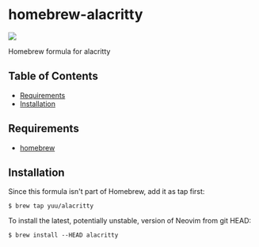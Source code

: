 # homebrew-alacritty
[![](https://img.shields.io/badge/License-MIT-blue.svg?style=flat-square)](https://yuu.github.io/license/mit.md)

Homebrew formula for alacritty

## Table of Contents
  * [Requirements](#requirements)
  * [Installation](#installation)

## Requirements
  * [homebrew](http://brew.sh)

## Installation
Since this formula isn't part of Homebrew, add it as tap first:
```
$ brew tap yuu/alacritty
```

To install the latest, potentially unstable, version of Neovim from git HEAD:
```
$ brew install --HEAD alacritty
```
